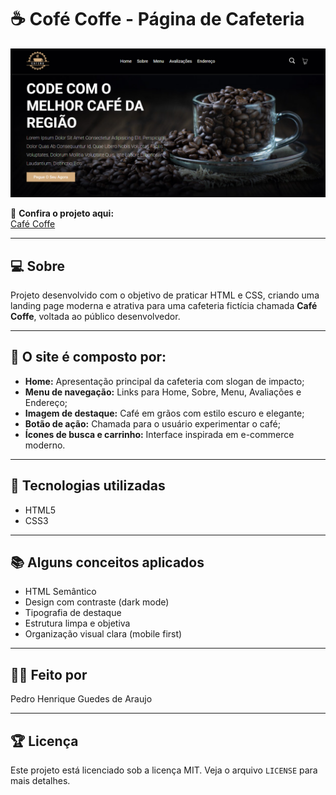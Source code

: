 # ☕ Cofé Coffe - Página de Cafeteria

![Imagem do projeto finalizado](img/deploy.png)

🔗 **Confira o projeto aqui:**  
[Café Coffe](https://pedrohenrique756.github.io/cafeteria/)

---

## 💻 Sobre

Projeto desenvolvido com o objetivo de praticar HTML e CSS, criando uma landing page moderna e atrativa para uma cafeteria fictícia chamada **Café Coffe**, voltada ao público desenvolvedor.

---

## 🤯 O site é composto por:

- **Home:** Apresentação principal da cafeteria com slogan de impacto;
- **Menu de navegação:** Links para Home, Sobre, Menu, Avaliações e Endereço;
- **Imagem de destaque:** Café em grãos com estilo escuro e elegante;
- **Botão de ação:** Chamada para o usuário experimentar o café;
- **Ícones de busca e carrinho:** Interface inspirada em e-commerce moderno.

---

## 🧠 Tecnologias utilizadas

- HTML5  
- CSS3  

---

## 📚 Alguns conceitos aplicados

- HTML Semântico    
- Design com contraste (dark mode)  
- Tipografia de destaque  
- Estrutura limpa e objetiva  
- Organização visual clara (mobile first)

---

## 🙋‍♂️ Feito por

Pedro Henrique Guedes de Araujo  

---

## 🏆 Licença

Este projeto está licenciado sob a licença MIT. Veja o arquivo `LICENSE` para mais detalhes.
